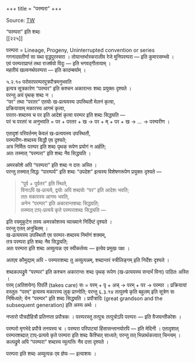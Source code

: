 +++
title = "परम्परा"
+++

Source: [TW](https://ashtadhyayi.com/courses/bhaashaapaak3/)

“परम्परा” इति शब्दः  
[[२२५]]

परम्परा  = Lineage, Progeny, Uninterrupted convention or series  
गगनादवतीर्णा सा यथा वृद्धपुरस्सरा । तोयान्तर्भास्करालीव रेजे मुनिपरम्परा — इति कुमारसम्भवे ।  
एवं परम्पराप्राप्तं तथा राजर्षयो विदुः — इति भगवद्गीतायाम् ।  
महतीयं खल्वनर्थपरम्परा — इति कादम्बर्याम् ।  

५.२.१० परोवरपरम्परपुत्रपौत्रमनुभवति  
इत्यत्र‌ सूत्रकारेण “परम्पर” इति कश्चन अकारान्तः शब्दः प्रयुक्तः दृश्यते ।  
परन्तु अयं पृथक् शब्दः न ।  
“पर” तथा “परतर” एतयोः ख-प्रत्ययस्य उपस्थितौ मेलनं कृत्वा,  
प्रक्रियायाम् मकारस्य आगमं कृत्वा,  
परतर-शब्दस्य च पर इति आदेशं कृत्वा परम्पर इति शब्दः सिद्ध्यति —  
परं च परतरं च अनुभवति = पर + परतर + ख → पर + म् + पर + ख → … → परम्परीण ।  

एतादृशं परिवर्तनम् केवलं ख-प्रत्ययस्य उपस्थितौ,  
परम्परीण-शब्दस्य सिद्धौ एव दृश्यते;  
अत्र निर्मितः परम्पर इति शब्दः पृथक् रूपेण प्रयोगं न अर्हति;  
अतः तस्मात्  “परम्परा”  इति शब्दः नैव सिद्ध्यति ।



अमरकोशे अपि “परम्परा” इति शब्दः न दत्तः अस्ति ।  
परन्तु तस्मात् सिद्धः “पारम्पर्य” इति शब्दः “उपदेश” इत्यस्य विशेषणरूपेण प्रयुक्तः दृश्यते —

> “पूर्व + पूर्वतर” इति स्थिते,  
विनाऽपि ख-प्रत्यये, द्वयोः अपि शब्दयोः “पर” इति आदेशः भवति;  
ततः मकारस्य आगमः भवति,  
अनेन “परम्पर” इति अकारान्तशब्दः सिद्ध्यति;  
तस्मात् टाप्-प्रत्यये कृते परम्पराशब्दः सिद्ध्यति —  

इति रयमुकुटेन तस्य अमरकोशस्य व्याख्याने निर्दिष्टं दृश्यते ।  
परन्तु एतत् अनुचितम् ।  
ख-प्रत्ययस्य उपस्थितौ एव परम्पर-शब्दस्य निर्माणं शक्यम्,  
तत्र परम्परा इति शब्दः नैव सिद्ध्यति;  
अतः परम्परा इति शब्दः अव्युत्पन्नः एव स्वीकर्तव्यः — इत्येव प्रमुखः पक्षः ।  

अतएव कौमुद्याम् अपि - परम्पराशब्दः तु अव्युत्पन्नम्, शब्दान्तरं स्त्रीलिङ्गम् इति निर्देशः दृश्यते ।


शब्दकल्पद्रुमे “परम्पर” इति कश्चन अकारान्तः शब्दः पृथक् रूपेण (ख-प्रत्ययस्य सन्दर्भं विना) पाठितः अस्ति ।  
परम् (अतिशयेन) पिपर्ति (takes care) सः = परम् + पृ + अच् → परम् + पर → परम्पर  । प्रक्रियायां वस्तुतः “परम्” इत्यस्य मकारस्य लुक् प्राप्नोति; परन्तु ६.३.१४ तत्पुरुषे कृति बहुलम् इति सूत्रेण सः निषिध्यते; येन “परम्पर” इति शब्दः सिद्ध्यति । प्रपौत्रादिः (great grandson and the subsequent generation) इति अस्य अर्थः ।

नप्तारो पौत्रदौहित्रौ प्रतिनप्ता प्रपौत्रकः । परम्परस्तु तत्पुत्रः तत्पुत्रोऽपि परम्परः — इति वैजयन्तीकोशः ।

परम्परो मृगभेदे प्रपौत्रे तनयस्य च । परम्परा परिपाट्यां हिंसासन्तानयोरपि — इति मेदिनी ।
एतादृशात् परम्परशब्दात् टाप्-प्रत्यये कृते परम्परा इति शब्दः कैश्चित् साध्यते; परन्तु तत् भिन्नार्थकत्वात् चिन्त्यम् । कल्पद्रुमे अपि “परम्परा” शब्दस्य व्युत्पत्तिः नैव दत्ता दृश्यते ।

परम्परा इति शब्दः अव्युत्पन्नः एव ज्ञेयः — इत्याशयः ।


